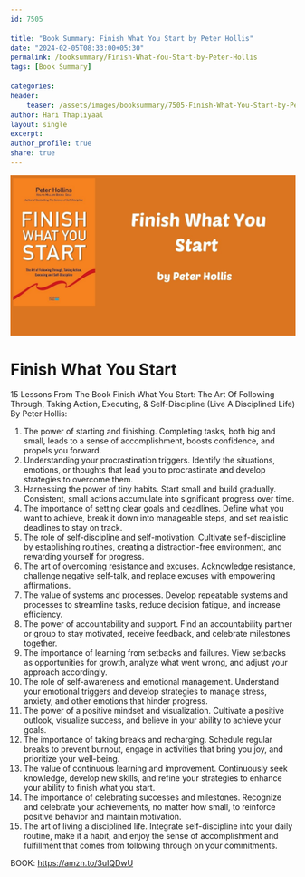 ```yaml
---                            
id: 7505                            
                          
title: "Book Summary: Finish What You Start by Peter Hollis"                     
date: "2024-02-05T08:33:00+05:30"                            
permalink: /booksummary/Finish-What-You-Start-by-Peter-Hollis                      
tags: [Book Summary]                     
                            
categories:                            
header:                            
    teaser: /assets/images/booksummary/7505-Finish-What-You-Start-by-Peter-Hollis.jpg                         
author: Hari Thapliyaal                            
layout: single                            
excerpt:                            
author_profile: true                            
share: true                            
---                            
```

                            
![Finish What You Start by Peter Hollis](/assets/images/booksummary/7505-Finish-What-You-Start-by-Peter-Hollis.jpg)                                 
   
# Finish What You Start

15 Lessons From The Book Finish What You Start: The Art Of Following Through, Taking Action, Executing, & Self-Discipline (Live A Disciplined Life) By Peter Hollis:

1. The power of starting and finishing. Completing tasks, both big and small, leads to a sense of accomplishment, boosts confidence, and propels you forward.
2. Understanding your procrastination triggers. Identify the situations, emotions, or thoughts that lead you to procrastinate and develop strategies to overcome them.
3. Harnessing the power of tiny habits. Start small and build gradually. Consistent, small actions accumulate into significant progress over time.
4. The importance of setting clear goals and deadlines. Define what you want to achieve, break it down into manageable steps, and set realistic deadlines to stay on track.
5. The role of self-discipline and self-motivation. Cultivate self-discipline by establishing routines, creating a distraction-free environment, and rewarding yourself for progress.
6. The art of overcoming resistance and excuses. Acknowledge resistance, challenge negative self-talk, and replace excuses with empowering affirmations.
7. The value of systems and processes. Develop repeatable systems and processes to streamline tasks, reduce decision fatigue, and increase efficiency.
8. The power of accountability and support. Find an accountability partner or group to stay motivated, receive feedback, and celebrate milestones together.
9. The importance of learning from setbacks and failures. View setbacks as opportunities for growth, analyze what went wrong, and adjust your approach accordingly.
10. The role of self-awareness and emotional management. Understand your emotional triggers and develop strategies to manage stress, anxiety, and other emotions that hinder progress.
11. The power of a positive mindset and visualization. Cultivate a positive outlook, visualize success, and believe in your ability to achieve your goals.
12. The importance of taking breaks and recharging. Schedule regular breaks to prevent burnout, engage in activities that bring you joy, and prioritize your well-being.
13. The value of continuous learning and improvement. Continuously seek knowledge, develop new skills, and refine your strategies to enhance your ability to finish what you start.
14. The importance of celebrating successes and milestones. Recognize and celebrate your achievements, no matter how small, to reinforce positive behavior and maintain motivation.
15. The art of living a disciplined life. Integrate self-discipline into your daily routine, make it a habit, and enjoy the sense of accomplishment and fulfillment that comes from following through on your commitments.

BOOK: https://amzn.to/3uIQDwU